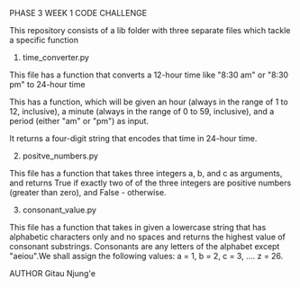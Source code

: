 PHASE 3 WEEK 1 CODE CHALLENGE

This repository consists of a lib folder with three separate files which tackle a specific function 
1. time_converter.py

This file has a function that converts a 12-hour time like "8:30 am" or "8:30 pm" to 24-hour time 

This has a function, which will be given an hour (always in the range of 1 to 12, inclusive), a minute (always in the range of 0 to 59, inclusive), and a period (either "am" or "pm") as input.

It returns a four-digit string that encodes that time in 24-hour time.

2. positve_numbers.py

This file has a function that takes three integers a, b, and c as arguments, and returns True if exactly two of of the three integers are positive numbers (greater than zero), and False - otherwise.

3. consonant_value.py

This file has a function that takes in given a lowercase string that has alphabetic characters only and no spaces and returns the highest value of consonant substrings. Consonants are any letters of the alphabet except "aeiou".We shall assign the following values: a = 1, b = 2, c = 3, .... z = 26.


AUTHOR
Gitau Njung'e

